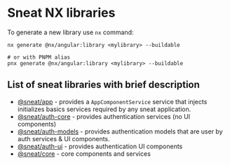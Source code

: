 # Sneat NX libraries

To generate a new library use `nx` command:

```shell
nx generate @nx/angular:library <mylibrary> --buildable

# or with PNPM alias
pnx generate @nx/angular:library <mylibrary> --buildable
```

## List of sneat libraries with brief description

- [@sneat/app](app) - provides a `AppComponentService` service that injects initializes basics services required by any
  sneat application.
- [@sneat/auth-core](auth/core) - provides authentication services (no UI components)
- [@sneat/auth-models](auth/models) - provides authentication models that are user by auth services & UI components.
- [@sneat/auth-ui](auth/ui) - provides authentication UI components
- [@sneat/core](core) - core components and services
